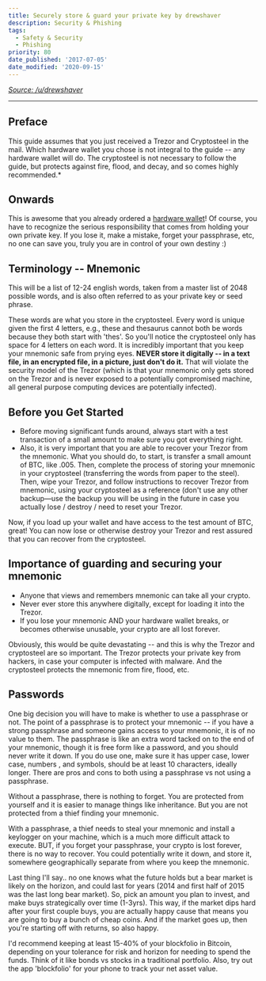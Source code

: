```yaml
---
title: Securely store & guard your private key by drewshaver
description: Security & Phishing
tags:
  - Safety & Security
  - Phishing
priority: 80
date_published: '2017-07-05'
date_modified: '2020-09-15'
---
```


*[Source: /u/drewshaver](https://www.reddit.com/r/CryptoCurrency/comments/6vo0tw/a_guide_for_newbies_on_how_to_properly_and/)*

---

## Preface

This guide assumes that you just received a Trezor and Cryptosteel in the mail. Which hardware wallet you chose is not integral to the guide -- any hardware wallet will do. The cryptosteel is not necessary to follow the guide, but protects against fire, flood, and decay, and so comes highly recommended.*

## Onwards

This is awesome that you already ordered a [hardware wallet](/staying-safe/hardware-wallet-recommendations)! Of course, you have to recognize the serious responsibility that comes from holding your own private key. If you lose it, make a mistake, forget your passphrase, etc, no one can save you, truly you are in control of your own destiny :)

## Terminology -- Mnemonic

This will be a list of 12-24 english words, taken from a master list of 2048 possible words, and is also often referred to as your private key or seed phrase.

These words are what you store in the cryptosteel. Every word is unique given the first 4 letters, e.g., these and thesaurus cannot both be words because they both start with 'thes'. So you'll notice the cryptosteel only has space for 4 letters on each word. It is incredibly important that you keep your mnemonic safe from prying eyes. **NEVER store it digitally -- in a text file, in an encrypted file, in a picture, just don't do it.** That will violate the security model of the Trezor (which is that your mnemonic only gets stored on the Trezor and is never exposed to a potentially compromised machine, all general purpose computing devices are potentially infected).

## Before you Get Started

* Before moving significant funds around, always start with a test transaction of a small amount to make sure you got everything right.
* Also, it is very important that you are able to recover your Trezor from the mnemonic. What you should do, to start, is transfer a small amount of BTC, like .005. Then, complete the process of storing your mnemonic in your cryptosteel (transferring the words from paper to the steel). Then, wipe your Trezor, and follow instructions to recover Trezor from mnemonic, using your cryptosteel as a reference (don't use any other backup—use the backup you will be using in the future in case you actually lose / destroy / need to reset your Trezor.

Now, if you load up your wallet and have access to the test amount of BTC, great! You can now lose or otherwise destroy your Trezor and rest assured that you can recover from the cryptosteel.

## Importance of guarding and securing your mnemonic

* Anyone that views and remembers mnemonic can take all your crypto.
* Never ever store this anywhere digitally, except for loading it into the Trezor.
* If you lose your mnemonic AND your hardware wallet breaks, or becomes otherwise unusable, your crypto are all lost forever.

Obviously, this would be quite devastating -- and this is why the Trezor and cryptosteel are so important. The Trezor protects your private key from hackers, in case your computer is infected with malware. And the cryptosteel protects the mnemonic from fire, flood, etc.

## Passwords

One big decision you will have to make is whether to use a passphrase or not. The point of a passphrase is to protect your mnemonic -- if you have a strong passphrase and someone gains access to your mnemonic, it is of no value to them. The passphrase is like an extra word tacked on to the end of your mnemonic, though it is free form like a password, and you should never write it down. If you do use one, make sure it has upper case, lower case, numbers , and symbols, should be at least 10 characters, ideally longer. There are pros and cons to both using a passphrase vs not using a passphrase.

Without a passphrase, there is nothing to forget. You are protected from yourself and it is easier to manage things like inheritance. But you are not protected from a thief finding your mnemonic.

With a passphrase, a thief needs to steal your mnemonic and install a keylogger on your machine, which is a much more difficult attack to execute. BUT, if you forget your passphrase, your crypto is lost forever, there is no way to recover. You could potentially write it down, and store it, somewhere geographically separate from where you keep the mnemonic.

Last thing I'll say.. no one knows what the future holds but a bear market is likely on the horizon, and could last for years (2014 and first half of 2015 was the last long bear market). So, pick an amount you plan to invest, and make buys strategically over time (1-3yrs). This way, if the market dips hard after your first couple buys, you are actually happy cause that means you are going to buy a bunch of cheap coins. And if the market goes up, then you're starting off with returns, so also happy.

I'd recommend keeping at least 15-40% of your blockfolio in Bitcoin, depending on your tolerance for risk and horizon for needing to spend the funds. Think of it like bonds vs stocks in a traditional portfolio. Also, try out the app 'blockfolio' for your phone to track your net asset value.
